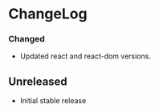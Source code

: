 ChangeLog
=========
### Changed
* Updated react and react-dom versions.

Unreleased
-----------------
* Initial stable release
